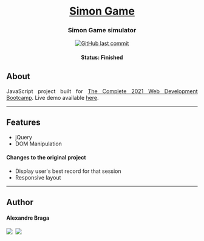 <h1 align="center">
  <a href="https://alexbraga.github.io/Simon-Game/">Simon Game</a>
</h1>

<h3 align="center">
    Simon Game simulator
</h3>

<p align="center">
  <a href="https://github.com/alexbraga/Simon-Game/commits/master"><img alt="GitHub last commit" src="https://img.shields.io/github/last-commit/alexbraga/Simon-Game"></a>
</p>

<h4 align="center">
	 Status: Finished
</h4>

## About

<p align="justify">JavaScript project built for <a href="https://www.udemy.com/course/the-complete-web-development-bootcamp/">The Complete 2021 Web Development Bootcamp</a>. Live demo available <a href="https://alexbraga.github.io/Simon-Game/">here</a>.</p>

---

## Features

- jQuery
- DOM Manipulation

#### Changes to the original project

- Display user's best record for that session
- Responsive layout

---

## Author

<h4>Alexandre Braga</h4>

<div>
<a href="https://www.linkedin.com/in/alexgbraga/" target="_blank"><img src="https://img.shields.io/badge/-LinkedIn-blue?style=for-the-badge&logo=Linkedin&logoColor=white"></a>&nbsp;
<a href="mailto:contato@alexbraga.com.br" target="_blank"><img src="https://img.shields.io/badge/-email-c14438?style=for-the-badge&logo=Gmail&logoColor=white"></a>
</div>
